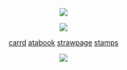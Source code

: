 
<p align="center">
<img src="https://64.media.tumblr.com/9fd58a223da5e52b91d47881cf65c269/c3f2bfed2dca505a-71/s1280x1920/8d02d53e1c85f858ce0e5168c3b2efd7fbeff53c.pnj"/>
</p>

<p align="center">
<img src="https://files.catbox.moe/uimdyu.png"/>
</p>
<div align="center">
<div align="center">
  
[carrd](https://yuujimegumi.carrd.co/#) [atabook](https://starlessworld.atabook.org) [strawpage](https://starlessworld.straw.page) [stamps](https://github.com/m4inecoons/bobtail/blob/main/README.md)


![](https://komarev.com/ghpvc/?username=cursed-speech&color=393939&style=flat-square&label=ꔫ)
